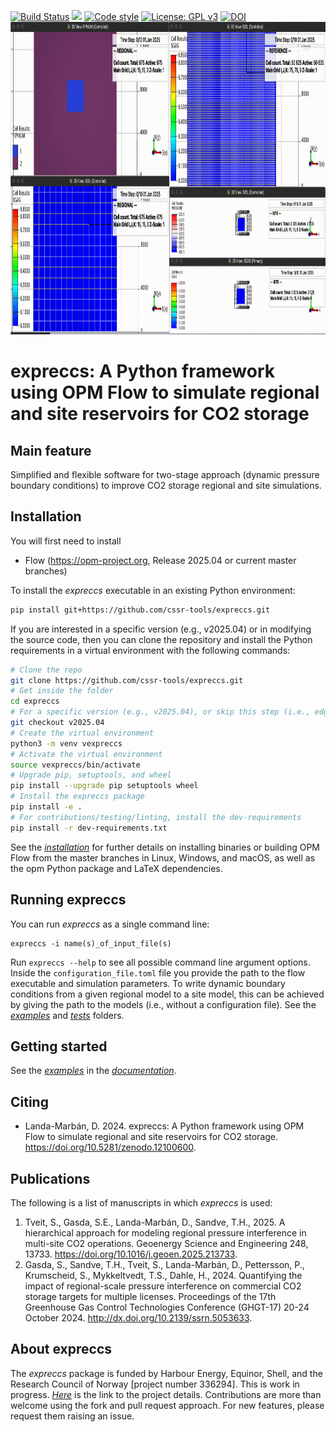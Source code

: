 [![Build Status](https://github.com/cssr-tools/expreccs/actions/workflows/CI.yml/badge.svg)](https://github.com/cssr-tools/expreccs/actions/workflows/CI.yml)
<a href="https://www.python.org/"><img src="https://img.shields.io/badge/python-3.11%20to%203.13-blue.svg"></a>
[![Code style](https://img.shields.io/badge/code%20style-black-000000.svg)](https://github.com/ambv/black)
[![License: GPL v3](https://img.shields.io/badge/License-GPLv3-blue.svg)](https://www.gnu.org/licenses/gpl-3.0)
[![DOI](https://zenodo.org/badge/760077220.svg)](https://zenodo.org/doi/10.5281/zenodo.12100600)
<img src="docs/text/figs/expreccs.gif" width="830" height="500">

# expreccs: A Python framework using OPM Flow to simulate regional and site reservoirs for CO2 storage

## Main feature
Simplified and flexible software for two-stage approach (dynamic pressure boundary conditions) to improve CO2 storage regional and site simulations.

## Installation
You will first need to install
* Flow (https://opm-project.org, Release 2025.04 or current master branches)

To install the _expreccs_ executable in an existing Python environment: 

```bash
pip install git+https://github.com/cssr-tools/expreccs.git
```

If you are interested in a specific version (e.g., v2025.04) or in modifying the source code, then you can clone the repository and install the Python requirements in a virtual environment with the following commands:

```bash
# Clone the repo
git clone https://github.com/cssr-tools/expreccs.git
# Get inside the folder
cd expreccs
# For a specific version (e.g., v2025.04), or skip this step (i.e., edge version)
git checkout v2025.04
# Create the virtual environment
python3 -m venv vexpreccs
# Activate the virtual environment
source vexpreccs/bin/activate
# Upgrade pip, setuptools, and wheel
pip install --upgrade pip setuptools wheel
# Install the expreccs package
pip install -e .
# For contributions/testing/linting, install the dev-requirements
pip install -r dev-requirements.txt
``` 

See the [_installation_](https://cssr-tools.github.io/exprecss/installation.html) for further details on installing binaries or building OPM Flow from the master branches in Linux, Windows, and macOS, as well as the opm Python package and LaTeX dependencies.

## Running expreccs
You can run _expreccs_ as a single command line:
```
expreccs -i name(s)_of_input_file(s)
```
Run `expreccs --help` to see all possible command line argument options. Inside the `configuration_file.toml` file you provide the path to the
flow executable and simulation parameters. To write dynamic boundary conditions from a given regional model to a site model, this can be achieved by giving the path to the models (i.e., without a configuration file). See the [_examples_](https://github.com/cssr-tools/expreccs/tree/main/examples) and [_tests_](https://github.com/cssr-tools/expreccs/tree/main/tests/configs) folders.

## Getting started
See the [_examples_](https://cssr-tools.github.io/expreccs/examples.html) in the [_documentation_](https://cssr-tools.github.io/expreccs/introduction.html).

## Citing
* Landa-Marbán, D. 2024. expreccs: A Python framework using OPM Flow to simulate regional and site reservoirs for CO2 storage. https://doi.org/10.5281/zenodo.12100600.

## Publications
The following is a list of manuscripts in which _expreccs_ is used:

1. Tveit, S., Gasda, S.E., Landa-Marbán, D., Sandve, T.H., 2025. A hierarchical approach for modeling regional pressure interference in multi-site CO2 operations. Geoenergy Science and Engineering 248, 13733. https://doi.org/10.1016/j.geoen.2025.213733.
1. Gasda, S., Sandve, T.H., Tveit, S., Landa-Marbán, D., Pettersson, P., Krumscheid, S., Mykkeltvedt, T.S., Dahle, H., 2024. Quantifying the impact of regional-scale pressure interference on commercial CO2 storage targets for multiple licenses. Proceedings of the 17th Greenhouse Gas Control Technologies Conference (GHGT-17) 20-24 October 2024. http://dx.doi.org/10.2139/ssrn.5053633.

## About expreccs
The _expreccs_ package is funded by Harbour Energy, Equinor, Shell, and the Research Council of Norway [project number 336294].
This is work in progress. [_Here_](https://www.norceresearch.no/en/projects/expansion-of-resources-for-co2-storage-on-the-horda-platform-expreccs) is the link to the project details.
Contributions are more than welcome using the fork and pull request approach. For new features, please request them raising an issue.
